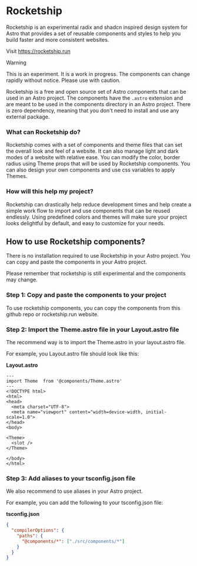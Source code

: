 # Rocketship

 Rocketship is an experimental radix and shadcn inspired design system for Astro that provides a set of reusable components and styles to help you build faster and more consistent websites.

 Visit https://rocketship.run
 
> [!WARNING]
> This is an experiment. It is a work in progress. The components can change rapidly without notice. Please use with caution.
    


Rocketship is a free and open source set of Astro components that can be used in an Astro project. The components have the `.astro` extension and are meant to be used in the components directory in an Astro project. There is zero dependency, meaning that you don't need to install and use any external package.


### What can Rocketship do?

Rocketship comes with a set of components and theme files that can set the overall look and feel of a website. It can also manage light and dark modes of a website with relative ease. You can modify the color, border radius using Theme props that will be used by Rocketship components. You can also design your own components and use css variables to apply Themes. 

### How will this help my project?

Rocketship can drastically help reduce development times and help create a simple work flow to import and use components that can be reused endlessly. Using predefined colors and themes will make sure your project looks delightful by default, and easy to customize for your needs.



## How to use Rocketship components?

There is no installation required to use Rocketship in your Astro project. You can copy and paste the components in your Astro project.

Please remember that rocketship is still experimental and the components may change. 


### Step 1: Copy and paste the components to your project

To use rocketship components, you can copy the components from this github repo or rocketship.run website. 


### Step 2: Import the Theme.astro file in your Layout.astro file
The recommend way is to import the Theme.astro in your layout.astro file. 

For example, you Layout.astro file should look like this:

**Layout.astro**

```astro
---
import Theme  from '@components/Theme.astro'
---
<!DOCTYPE html>
<html>
<head>
  <meta charset="UTF-8">
  <meta name="viewport" content="width=device-width, initial-scale=1.0">
</head>
<body>

<Theme>
  <slot />
</Theme>

</body>
</html>
```

### Step 3: Add aliases to your tsconfig.json file

We also recommend to use aliases in your Astro project. 

For example, you can add the following to your tsconfig.json file:

**tsconfig.json**
```json
{
  "compilerOptions": {
    "paths": {
      "@components/*": ["./src/components/*"]
    }
  }
}
```

